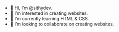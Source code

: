 - 👋 Hi, I’m @sithydev.
- 👀 I’m interested in creating websites.
- 🌱 I’m currently learning HTML & CSS.
- 💞️ I’m looking to collaborate on creating websites.

<!---
Why, hello there.
--->
